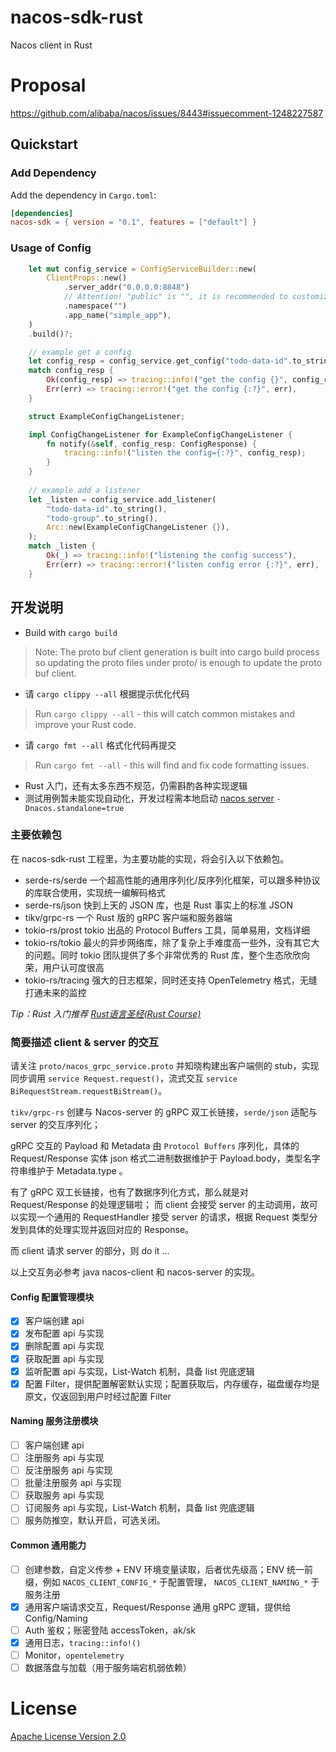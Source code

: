 # nacos-sdk-rust
Nacos client in Rust

# Proposal 

https://github.com/alibaba/nacos/issues/8443#issuecomment-1248227587

## Quickstart

### Add Dependency
Add the dependency in `Cargo.toml`:

```toml
[dependencies]
nacos-sdk = { version = "0.1", features = ["default"] }
```

### Usage of Config
```rust
    let mut config_service = ConfigServiceBuilder::new(
        ClientProps::new()
            .server_addr("0.0.0.0:8848")
            // Attention! "public" is "", it is recommended to customize the namespace with clear meaning.
            .namespace("")
            .app_name("simple_app"),
    )
    .build()?;

    // example get a config
    let config_resp = config_service.get_config("todo-data-id".to_string(), "todo-group".to_string());
    match config_resp {
        Ok(config_resp) => tracing::info!("get the config {}", config_resp),
        Err(err) => tracing::error!("get the config {:?}", err),
    }

    struct ExampleConfigChangeListener;

    impl ConfigChangeListener for ExampleConfigChangeListener {
        fn notify(&self, config_resp: ConfigResponse) {
            tracing::info!("listen the config={:?}", config_resp);
        }
    }
    
    // example add a listener
    let _listen = config_service.add_listener(
        "todo-data-id".to_string(),
        "todo-group".to_string(),
        Arc::new(ExampleConfigChangeListener {}),
    );
    match _listen {
        Ok(_) => tracing::info!("listening the config success"),
        Err(err) => tracing::error!("listen config error {:?}", err),
    }
```

## 开发说明
- Build with `cargo build`
> Note: The proto buf client generation is built into cargo build process so updating the proto files under proto/ is enough to update the proto buf client.

- 请 `cargo clippy --all` 根据提示优化代码
> Run `cargo clippy --all` - this will catch common mistakes and improve your Rust code.

- 请 `cargo fmt --all` 格式化代码再提交
> Run `cargo fmt --all` - this will find and fix code formatting issues.

- Rust 入门，还有太多东西不规范，仍需斟酌各种实现逻辑
- 测试用例暂未能实现自动化，开发过程需本地启动 [nacos server](https://github.com/alibaba/nacos) `-Dnacos.standalone=true`

### 主要依赖包
在 nacos-sdk-rust 工程里，为主要功能的实现，将会引入以下依赖包。

- serde-rs/serde 一个超高性能的通用序列化/反序列化框架，可以跟多种协议的库联合使用，实现统一编解码格式
- serde-rs/json 快到上天的 JSON 库，也是 Rust 事实上的标准 JSON
- tikv/grpc-rs  一个 Rust 版的 gRPC 客户端和服务器端
- tokio-rs/prost tokio 出品的 Protocol Buffers 工具，简单易用，文档详细
- tokio-rs/tokio 最火的异步网络库，除了复杂上手难度高一些外，没有其它大的问题。同时 tokio 团队提供了多个非常优秀的 Rust 库，整个生态欣欣向荣，用户认可度很高
- tokio-rs/tracing 强大的日志框架，同时还支持 OpenTelemetry 格式，无缝打通未来的监控

*Tip：Rust 入门推荐 [Rust语言圣经(Rust Course)](https://course.rs/about-book.html)*

### 简要描述 client & server 的交互

请关注 `proto/nacos_grpc_service.proto` 并知晓构建出客户端侧的 stub，实现同步调用 `service Request.request()`，流式交互 `service BiRequestStream.requestBiStream()`。

`tikv/grpc-rs` 创建与 Nacos-server 的 gRPC 双工长链接，`serde/json` 适配与 server 的交互序列化；

gRPC 交互的 Payload 和 Metadata 由 `Protocol Buffers` 序列化，具体的 Request/Response 实体 json 格式二进制数据维护于 Payload.body，类型名字符串维护于 Metadata.type 。

有了 gRPC 双工长链接，也有了数据序列化方式，那么就是对 Request/Response 的处理逻辑啦；
而 client 会接受 server 的主动调用，故可以实现一个通用的 RequestHandler 接受 server 的请求，根据 Request 类型分发到具体的处理实现并返回对应的 Response。

而 client 请求 server 的部分，则 do it ...

以上交互务必参考 java nacos-client 和 nacos-server 的实现。

#### Config 配置管理模块
- [x] 客户端创建 api
- [x] 发布配置 api 与实现
- [x] 删除配置 api 与实现
- [x] 获取配置 api 与实现
- [x] 监听配置 api 与实现，List-Watch 机制，具备 list 兜底逻辑
- [x] 配置 Filter，提供配置解密默认实现；配置获取后，内存缓存，磁盘缓存均是原文，仅返回到用户时经过配置 Filter

#### Naming 服务注册模块
- [ ] 客户端创建 api
- [ ] 注册服务 api 与实现
- [ ] 反注册服务 api 与实现
- [ ] 批量注册服务 api 与实现
- [ ] 获取服务 api 与实现
- [ ] 订阅服务 api 与实现，List-Watch 机制，具备 list 兜底逻辑
- [ ] 服务防推空，默认开启，可选关闭。

#### Common 通用能力
- [ ] 创建参数，自定义传参 + ENV 环境变量读取，后者优先级高；ENV 统一前缀，例如 `NACOS_CLIENT_CONFIG_*` 于配置管理， `NACOS_CLIENT_NAMING_*` 于服务注册
- [x] 通用客户端请求交互，Request/Response 通用 gRPC 逻辑，提供给 Config/Naming
- [ ] Auth 鉴权；账密登陆 accessToken，ak/sk
- [x] 通用日志，`tracing::info!()`
- [ ] Monitor，`opentelemetry`
- [ ] 数据落盘与加载（用于服务端宕机弱依赖）

# License
[Apache License Version 2.0](LICENSE)
